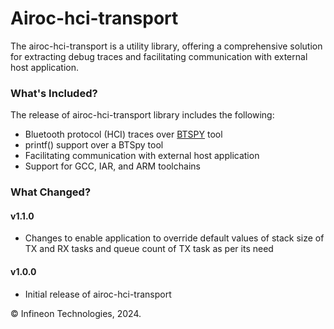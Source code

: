 # Airoc-hci-transport
The airoc-hci-transport is a utility library, offering a comprehensive solution for extracting debug traces and facilitating communication with external host application.

### What's Included?
The release of airoc-hci-transport library includes the following:
- Bluetooth protocol (HCI) traces over [BTSPY](https://github.com/Infineon/btsdk-utils) tool
- printf() support over a BTSpy tool
- Facilitating communication with external host application
- Support for GCC, IAR, and ARM toolchains

### What Changed?

#### v1.1.0
* Changes to enable application to override default values of stack size of TX and RX tasks and queue count of TX task as per its need

#### v1.0.0
* Initial release of airoc-hci-transport

 © Infineon Technologies, 2024.